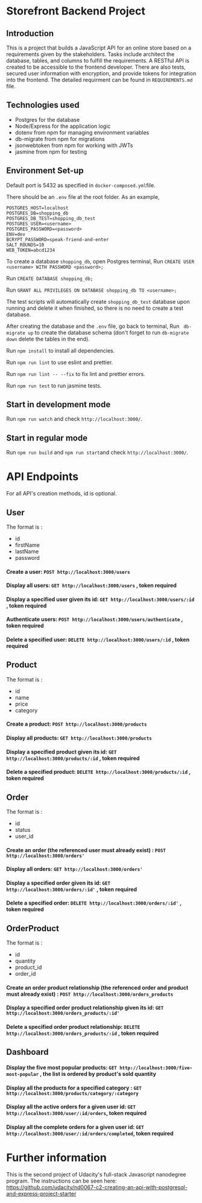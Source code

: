 # Storefront Backend Project


## Introduction

This is a project that builds a JavaScript API for an online store based on a requirements given by the stakeholders. Tasks include architect the database, tables, and columns to fulfill the requirements. A RESTful API is created to be accessible to the frontend developer. There are also tests, secured user information with encryption, and provide tokens for integration into the frontend. The detailed requirment can be found in  `REQUIREMENTS.md` file.
## Technologies used
- Postgres for the database
- Node/Express for the application logic
- dotenv from npm for managing environment variables
- db-migrate from npm for migrations
- jsonwebtoken from npm for working with JWTs
- jasmine from npm for testing

## Environment Set-up
Default port is 5432 as specified in `docker-composed.yml`file.

There should be an `.env` file at the root folder. As an example,
```
POSTGRES_HOST=localhost  
POSTGRES_DB=shopping_db  
POSTGRES_DB_TEST=shopping_db_test  
POSTGRES_USER=<username> 
POSTGRES_PASSWORD=<password> 
ENV=dev  
BCRYPT_PASSWORD=speak-friend-and-enter  
SALT_ROUNDS=10  
WEB_TOKEN=abcd1234
```
To create a database `shopping_db`, open Postgres terminal,
Run `CREATE USER <username> WITH PASSWORD <password>;`

Run `CREATE DATABASE shopping_db;`

Run `GRANT ALL PRIVILEGES ON DATABASE shopping_db TO <username>;`

The test scripts will automatically create `shopping_db_test` database upon running and delete it when finished, so there is no need to create a test database.

After creating the database and the `.env` file, go back to terminal,
Run ` db-migrate up`  to create the database schema (don't forget to run `db-migrate down` delete the tables in the end).

Run `npm install` to install all dependencies.

Run `npm run lint` to use eslint and prettier.

Run `npm run lint -- --fix` to fix lint and prettier errors.

Run `npm run test` to run jasmine tests.


## Start in development mode

Run `npm run watch` and check `http://localhost:3000/`.

## Start in regular mode

Run `npm run build` and `npm run start`and check `http://localhost:3000/`.



# API Endpoints
For all API's creation methods, id is optional.

## User
The format is :
- id
- firstName
- lastName
- password

#### Create a user: `POST http://localhost:3000/users`
#### Display all users: `GET http://localhost:3000/users` , token required
#### Display a specified user given its id: `GET http://localhost:3000/users/:id` , token required
#### Authenticate users: `POST http://localhost:3000/users/authenticate` , token required
#### Delete a specified user: `DELETE http://localhost:3000/users/:id` , token required


## Product
The format is :
-  id
- name
- price
- category
#### Create a product: `POST http://localhost:3000/products`
#### Display all products: `GET http://localhost:3000/products`
#### Display a specified product given its id: `GET http://localhost:3000/products/:id` , token required
#### Delete a specified product: `DELETE http://localhost:3000/products/:id` , token required

## Order
The format is :
-  id
- status
- user_id

#### Create an order (the referenced user must already exist) : `POST http://localhost:3000/orders'`
#### Display all orders: `GET http://localhost:3000/orders'`
#### Display a specified order given its id: `GET http://localhost:3000/orders/:id'` , token required
#### Delete a specified order: `DELETE http://localhost:3000/orders/:id'` , token required

## OrderProduct
The format is :
-  id
- quantity
- product_id
- order_id

#### Create an order product relationship (the referenced order and product must already exist) : `POST http://localhost:3000/orders_products`
#### Display a specified order product relationship given its id: `GET http://localhost:3000/orders_products/:id'`
#### Delete a specified order product relationship: `DELETE http://localhost:3000/orders_products/:id` , token required

## Dashboard
#### Display the five most popular products: `GET http://localhost:3000/five-most-popular` , the list is ordered by product's sold quantity

#### Display all the products for a specified category : `GET http://localhost:3000/products/category/:category`
#### Display all the active orders for a given user id: `GET http://localhost:3000/user/:id/orders`, token required
#### Display all the complete orders for a given user id: `GET http://localhost:3000/user/:id/orders/completed`, token required

# Further information

This is the second project of Udacity's  full-stack Javascript nanodegree program.
The instructions can be seen here:
https://github.com/udacity/nd0067-c2-creating-an-api-with-postgresql-and-express-project-starter

